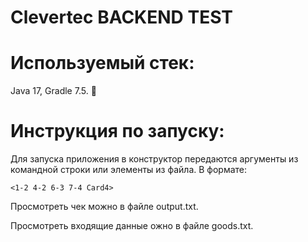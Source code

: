 # Clevertec BACKEND TEST
# Используемый стек:
Java 17, Gradle 7.5. 🦡
# Инструкция по запуску:
Для запуска приложения в конструктор передаются аргументы из командной строки
или элементы из файла. В формате:
```
<1-2 4-2 6-3 7-4 Card4>
```

Просмотреть чек можно в файле output.txt.

Просмотреть входящие данные ожно в файле goods.txt.
